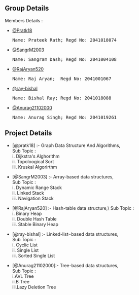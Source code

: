 ## Group Details

Members Details : 
- [@Pratk18](https://github.com/Pratk18) 
  <pre>Name: Prateek Rath; Regd No: 2041018074</pre>

- [@SangrM2003](https://github.com/SangrM2003) 
  <pre>Name: Sangram Dash; Regd No: 2041004108</pre>

- [@RajAryan520](https://github.com/RajAryan520)
  <pre>Name: Raj Aryan;  Regd No: 2041001067</pre>

- [@ray-bishal](https://github.com/ray-bishal)  
  <pre>Name: Bishal Ray; Regd No: 2041018088</pre>

- [@Anurag21102000](https://github.com/Anurag21102000)
  <pre>Name: Anurag Singh; Regd No: 2041019261</pre>


## Project Details


- [@pratk18]  :- Graph Data Structure And Algorithms,\
  Sub Topic   :  
                   i. Dijkstra's Alghorithm\
                  ii. Topoloogical Sort\
                 iii. Kruskal Algorirthm
 
- [@SangrM2003] :-  Array-based data structures,\
   Sub Topic    :     
                       i. Dynamic Range Stack\
	              ii. Linked Stack\
	             iii. Navigation Stack
		  
- [@RajAryan520] :- Hash-table data structure,\	
  Sub Topic      :  
                     i. Binary Heap\
		    ii. Double Hash Table\
		   iii. Stable Binary Heap

- [@ray-bishal]   :- Linked-list−based data structures,\
    Sub Topic     :  
                      i. Cyclic List\
		     ii. Single List\
		    iii. Sorted Single List

- [@Anurag21102000]:-   Tree-based data structures,          
   Sub Topic       :  
                         i.AVL Tree\
		        ii.B Tree\
		       iii.Lazy Deletion Tree
